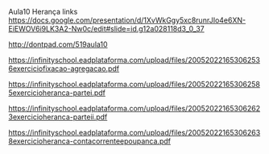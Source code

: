 Aula10 Herança
links
https://docs.google.com/presentation/d/1XvWkGgy5xc8runrJIo4e6XN-EiEWOV6i9LK3A2-Nw0c/edit#slide=id.g12a028118d3_0_37


http://dontpad.com/519aula10


https://infinityschool.eadplataforma.com/upload/files/200520221653062536exerciciofixacao-agregacao.pdf

https://infinityschool.eadplataforma.com/upload/files/200520221653062585exercicioheranca-partei.pdf

https://infinityschool.eadplataforma.com/upload/files/200520221653062623exercicioheranca-parteii.pdf

https://infinityschool.eadplataforma.com/upload/files/200520221653062638exercicioheranca-contacorrenteepoupanca.pdf
